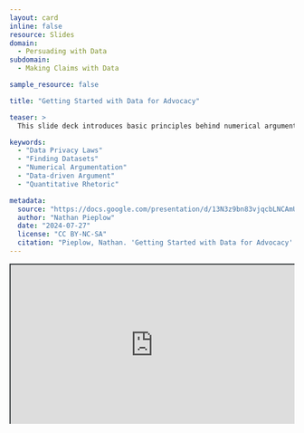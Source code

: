 ```yaml
---
layout: card
inline: false
resource: Slides
domain:
  - Persuading with Data
subdomain:
  - Making Claims with Data

sample_resource: false

title: "Getting Started with Data for Advocacy"

teaser: >
  This slide deck introduces basic principles behind numerical argumentation. It demonstrates that single numbers are good for showing sizes, and two or more numbers are good for comparisons, but entire datasets are necessary to show patterns. It prepares students to recognize what is and isn't a dataset when they are searching for data online, briefly discusses ways to find data for advocacy, and briefly mentions U.S. privacy laws that govern data availability (HIPAA and FERPA). The slide deck with instructor notes could be used as a reading or an activity. It can take up to 45 minutes to present in class, depending on the amount of discussion.

keywords:
  - "Data Privacy Laws"
  - "Finding Datasets"
  - "Numerical Argumentation"
  - "Data-driven Argument"
  - "Quantitative Rhetoric"

metadata:
  source: "https://docs.google.com/presentation/d/13N3z9bn83vjqcbLNCAmU5N3IrLzEJm3Z/edit?usp=sharing&ouid=116941745404208628216&rtpof=true&sd=true"
  author: "Nathan Pieplow"
  date: "2024-07-27"
  license: "CC BY-NC-SA"
  citation: "Pieplow, Nathan. 'Getting Started with Data for Advocacy'. Data Advocacy 4 All, University of Colorado. 17 July 2024."
---
```


<div style="position: relative; padding-bottom: 56.25%; height: 0; overflow: hidden;"><iframe src="https://docs.google.com/presentation/d/13N3z9bn83vjqcbLNCAmU5N3IrLzEJm3Z/edit?usp=sharing&ouid=116941745404208628216&rtpof=true&sd=true" width="100%" title="Getting Started with Data for Advocacy" style="border:2px #323639 solid; position: absolute; top: 0; left: 0; right: 0; bottom: 0; height: 100%; max-width: 100%;"></iframe></div>
